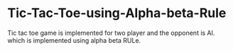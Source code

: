# Tic-Tac-Toe-using-Alpha-beta-Rule
Tic tac toe game is implemented  for two player and the opponent is AI. which is implemented using alpha beta RULe.
